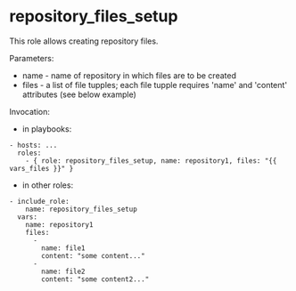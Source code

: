 repository_files_setup
======================

This role allows creating repository files.

Parameters:
- name - name of repository in which files are to be created
- files - a list of file tupples; each file tupple requires 'name' and 'content' attributes (see below example)

Invocation:
- in playbooks:
```
- hosts: ...
  roles:
    - { role: repository_files_setup, name: repository1, files: "{{ vars_files }}" }
```
- in other roles:
```
- include_role:
    name: repository_files_setup
  vars:
    name: repository1
    files:
      -
        name: file1
        content: "some content..."
      -
        name: file2
        content: "some content2..."
```
